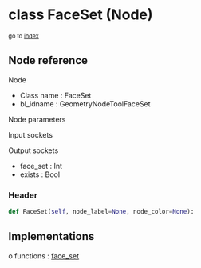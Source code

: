 # class FaceSet (Node)

<sub>go to [index](/docs/index.md)</sub>

## Node reference

Node
 - Class name : FaceSet
 - bl_idname : GeometryNodeToolFaceSet

Node parameters

Input sockets

Output sockets
 - face_set : Int
 - exists : Bool

### Header

``` python
def FaceSet(self, node_label=None, node_color=None):
```

## Implementations

o functions : [face_set](/docs/classes/face_set.md)

